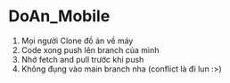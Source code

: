 # DoAn_Mobile
1. Mọi người Clone đồ án về máy
2. Code xong push lên branch của mình
3. Nhớ fetch and pull trước khi push
4. Không đụng vào main branch nha (conflict là đi lun :>)
